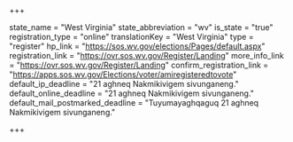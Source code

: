 +++

state_name = "West Virginia"
state_abbreviation = "wv"
is_state = "true"
registration_type = "online"
translationKey = "West Virginia"
type = "register"
hp_link = "https://sos.wv.gov/elections/Pages/default.aspx"
registration_link = "https://ovr.sos.wv.gov/Register/Landing"
more_info_link = "https://ovr.sos.wv.gov/Register/Landing"
confirm_registration_link = "https://apps.sos.wv.gov/Elections/voter/amiregisteredtovote"
default_ip_deadline = "21 aghneq Nakmikivigem sivunganeng."
default_online_deadline = "21 aghneq Nakmikivigem sivunganeng."
default_mail_postmarked_deadline = "Tuyumayaghqaguq 21 aghneq Nakmikivigem sivunganeng."

+++